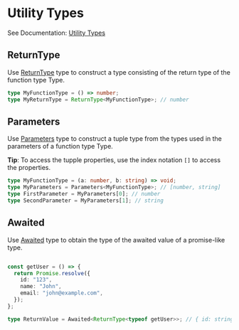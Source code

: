 # Utility Types

See Documentation: [Utility Types](https://www.typescriptlang.org/docs/handbook/utility-types.html)

## ReturnType

Use [ReturnType](https://www.typescriptlang.org/docs/handbook/utility-types.html#returntypetype) type to construct a type consisting of the return type of the function type Type.

```typescript
type MyFunctionType = () => number;
type MyReturnType = ReturnType<MyFunctionType>; // number
```

## Parameters

Use [Parameters](https://www.typescriptlang.org/docs/handbook/utility-types.html#parameterstype) type to construct a tuple type from the types used in the parameters of a function type Type.

**Tip**: To access the tupple properties, use the index notation `[]` to access the properties.

```typescript
type MyFunctionType = (a: number, b: string) => void;
type MyParameters = Parameters<MyFunctionType>; // [number, string]
type FirstParameter = MyParameters[0]; // number
type SecondParameter = MyParameters[1]; // string
```

## Awaited

Use [Awaited](https://www.typescriptlang.org/docs/handbook/utility-types.html#awaitedtype) type to obtain the type of the awaited value of a promise-like type.

```typescript

const getUser = () => {
  return Promise.resolve({
    id: "123",
    name: "John",
    email: "john@example.com",
  });
};

type ReturnValue = Awaited<ReturnType<typeof getUser>>; // { id: string, name: string, email: string }
```